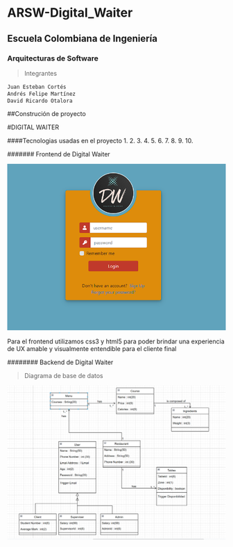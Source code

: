# ARSW-Digital_Waiter
## Escuela Colombiana de Ingeniería

### Arquitecturas de Software


>Integrantes
```
Juan Esteban Cortés
Andrés Felipe Martínez
David Ricardo Otalora 

```

##Construción de proyecto 

#DIGITAL WAITER

####Tecnologias usadas en el proyecto
	1.
	2.
	3.
	4.
	5.
	6.
	7.
	8.
	9.
	10.



####### Frontend de Digital Waiter

![](image/Front.png)

Para el frontend utilizamos css3 y html5 para poder brindar una experiencia de UX
amable y visualmente entendible para el cliente final



######## Backend de Digital Waiter

>Diagrama de base de datos

![](image/Basededatos.png)
